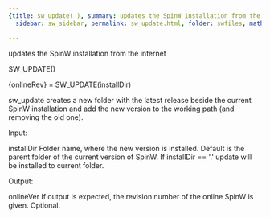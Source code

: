 ```yaml
---
{title: sw_update( ), summary: updates the SpinW installation from the internet, keywords: sample,
  sidebar: sw_sidebar, permalink: sw_update.html, folder: swfiles, mathjax: 'true'}

---
```

updates the SpinW installation from the internet
 
SW_UPDATE()
 
{onlineRev} = SW_UPDATE(installDir)
 
sw_update creates a new folder with the latest release beside the current
SpinW installation and add the new version to the working path (and
removing the old one).
 
Input:
 
installDir    Folder name, where the new version is installed. Default is
              the parent folder of the current version of SpinW. If
              installDir == '.' update will be installed to current
              folder.
 
Output:
 
onlineVer     If output is expected, the revision number of the online
              SpinW is given. Optional.
 
